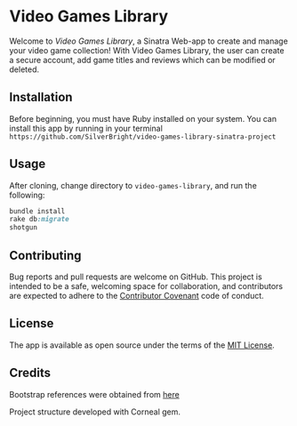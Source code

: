 # Video Games Library

Welcome to *Video Games Library*, a Sinatra Web-app to create and manage your video game collection! With Video Games Library, the user can create a secure account, add game titles and reviews which can be modified or deleted.

## Installation

 Before beginning, you must have Ruby installed on your system.
 You can install this app by running in your terminal ` https://github.com/SilverBright/video-games-library-sinatra-project `

## Usage

After cloning, change directory to `video-games-library`, and run the following:

```ruby
bundle install
rake db:migrate
shotgun
```

## Contributing

Bug reports and pull requests are welcome on GitHub.  This project is intended to be a safe, welcoming space for collaboration, and contributors are expected to adhere to the [Contributor Covenant](http://contributor-covenant.org) code of conduct.

## License

The app is available as open source under the terms of the [MIT License](https://opensource.org/licenses/MIT).

## Credits

Bootstrap references were obtained from [here](https://getbootstrap.com)

Project structure developed with Corneal gem.
